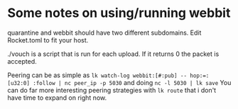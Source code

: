 # Some notes on using/running webbit

quarantine and webbit should have two different subdomains.
Edit Rocket.toml to fit your host.

./vouch is a script that is run for each upload. If it returns 0 the packet is accepted.

Peering can be as simple as `lk watch-log webbit:[#:pub] -- hop:=:[u32:0] :follow | nc peer_ip -p 5030` and doing `nc -l 5030 | lk save`
You can do far more interesting peering strategies with `lk route` that i don't have time to expand on right now.
